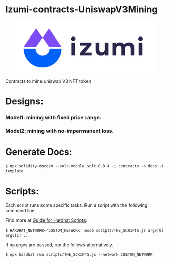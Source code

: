 # Izumi-contracts-UniswapV3Mining


<div align="center">
  <a href="https://izumi.finance"> 
    <img width="450px" height="auto" 
    src="image/logo.png">
  </a>
</div>

Contracts to mine uniswap V3 NFT token

# Designs:

### Model1: mining with fixed price range.

### Model2: mining with no-impermanent loss.

# Generate Docs:
```
$ npx solidity-docgen --solc-module solc-0.8.4 -i contracts -o docs -t template
```

# Scripts:
Each script runs some specific tasks. Run a script with the following command line. 

Find more at [Guide for Hardhat Scripts](https://hardhat.org/guides/scripts.html').

```shell
$ HARDHAT_NETWORK='CUSTOM_NETWORK' node scripts/THE_SCRIPTS.js argv[0] argv[1] ...
```

If no argvs are passed, run the follows alternatively.
```shell
$ npx hardhat run scripts/THE_SCRIPTS.js --network CUSTOM_NETWORK
```

